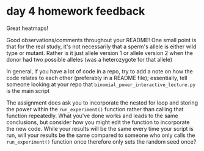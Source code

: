# day 4 homework feedback

Great heatmaps!

Good observations/comments throughout your README! One small point is that for the real study, it's not necessarily that a sperm's allele is either wild type or mutant. Rather is it just allele version 1 or allele version 2 when the donor had two possible alleles (was a heterozygote for that allele)

In general, if you have a lot of code in a repo, try to add a note on how the code relates to each other (preferably in a README file); essentially, tell someone looking at your repo that `binomial_power_interactive_lecture.py` is the main script

The assignment does ask you to incorporate the nested for loop and storing the power within the `run_experiment()` function rather than calling that function repeatedly. What you've done works and leads to the same conclusions, but consider how you might edit the function to incorporate the new code. While your results will be the same every time your script is run, will your results be the same compared to someone who only calls the `run_experiment()` function once therefore only sets the random seed once?
